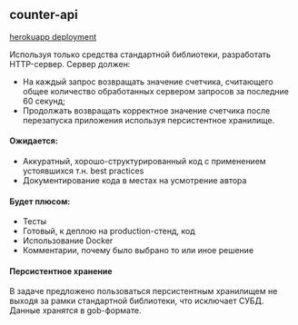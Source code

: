 ## counter-api

[herokuapp deployment](https://kasper-counter.herokuapp.com)

Используя только средства стандартной библиотеки, разработать HTTP-сервер. Сервер должен:

* На каждый запрос возвращать значение счетчика, считающего общее количество обработанных сервером запросов за последние 60 секунд;
* Продолжать возвращать корректное значение счетчика после перезапуска приложения используя персистентное хранилище.

#### Ожидается:

* Аккуратный, хорошо-структурированный код с применением устоявшихся т.н. best practices
* Документирование кода в местах на усмотрение автора

#### Будет плюсом:

* Тесты
* Готовый, к деплою на production-стенд, код
* Использование Docker
* Комментарии, почему было выбрано то или иное решение

#### Персистентное хранение
В задаче предложено пользоваться персистентным хранилищем не выходя за рамки стандартной библиотеки, что исключает СУБД. Данные хранятся в gob-формате.